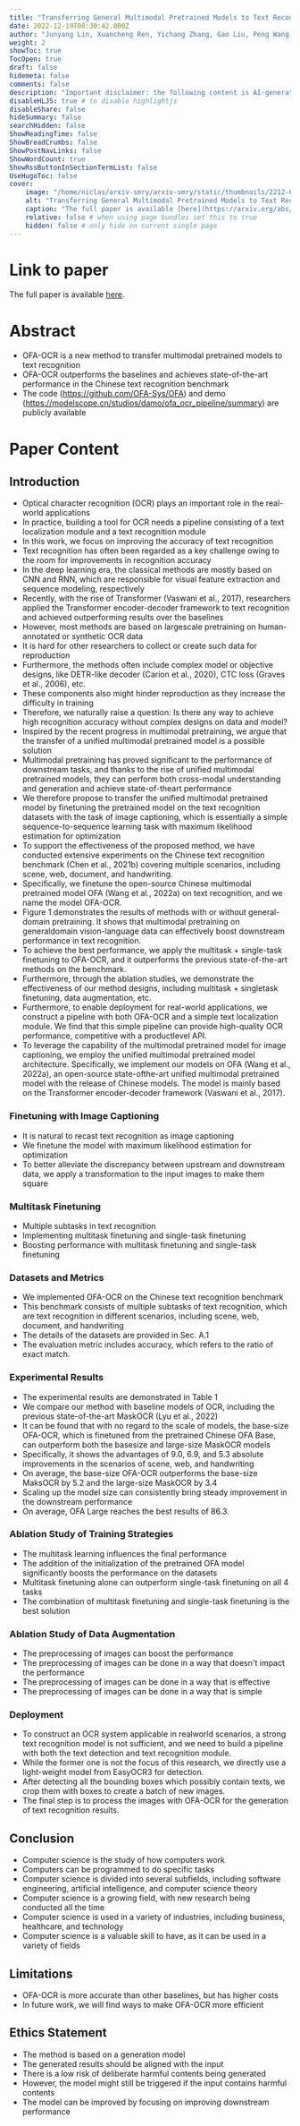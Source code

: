 ```yaml
---
title: "Transferring General Multimodal Pretrained Models to Text Recognition"
date: 2022-12-19T08:30:42.000Z
author: "Junyang Lin, Xuancheng Ren, Yichang Zhang, Gao Liu, Peng Wang, An Yang, Chang Zhou"
weight: 2
showToc: true
TocOpen: true
draft: false
hidemeta: false
comments: false
description: "Important disclaimer: the following content is AI-generated, please make sure to fact check the presented information by reading the full paper."
disableHLJS: true # to disable highlightjs
disableShare: false
hideSummary: false
searchHidden: false
ShowReadingTime: false
ShowBreadCrumbs: false
ShowPostNavLinks: false
ShowWordCount: true
ShowRssButtonInSectionTermList: false
UseHugoToc: false
cover:
    image: "/home/niclas/arxiv-smry/arxiv-smry/static/thumbnails/2212-09297v1.webp" # image path/url
    alt: "Transferring General Multimodal Pretrained Models to Text Recognition" # alt text
    caption: "The full paper is available [here](https://arxiv.org/abs/2212.09297)." # display caption under cover
    relative: false # when using page bundles set this to true
    hidden: false # only hide on current single page
---
```


# Link to paper
The full paper is available [here](https://arxiv.org/abs/2212.09297).


# Abstract
- OFA-OCR is a new method to transfer multimodal pretrained models to text recognition
- OFA-OCR outperforms the baselines and achieves state-of-the-art performance in the Chinese text recognition benchmark
- The code (https://github.com/OFA-Sys/OFA) and demo (https://modelscope.cn/studios/damo/ofa_ocr_pipeline/summary) are publicly available

# Paper Content

## Introduction
- Optical character recognition (OCR) plays an important role in the real-world applications
- In practice, building a tool for OCR needs a pipeline consisting of a text localization module and a text recognition module
- In this work, we focus on improving the accuracy of text recognition
- Text recognition has often been regarded as a key challenge owing to the room for improvements in recognition accuracy
- In the deep learning era, the classical methods are mostly based on CNN and RNN, which are responsible for visual feature extraction and sequence modeling, respectively
- Recently, with the rise of Transformer (Vaswani et al., 2017), researchers applied the Transformer encoder-decoder framework to text recognition and achieved outperforming results over the baselines
- However, most methods are based on largescale pretraining on human-annotated or synthetic OCR data
- It is hard for other researchers to collect or create such data for reproduction
- Furthermore, the methods often include complex model or objective designs, like DETR-like decoder (Carion et al., 2020), CTC loss (Graves et al., 2006), etc.
- These components also might hinder reproduction as they increase the difficulty in training
- Therefore, we naturally raise a question: Is there any way to achieve high recognition accuracy without complex designs on data and model?
- Inspired by the recent progress in multimodal pretraining, we argue that the transfer of a unified multimodal pretrained model is a possible solution
- Multimodal pretraining has proved significant to the performance of downstream tasks, and thanks to the rise of unified multimodal pretrained models, they can perform both cross-modal understanding and generation and achieve state-of-theart performance
- We therefore propose to transfer the unified multimodal pretrained model by finetuning the pretrained model on the text recognition datasets with the task of image captioning, which is essentially a simple sequence-to-sequence learning task with maximum likelihood estimation for optimization
- To support the effectiveness of the proposed method, we have conducted extensive experiments on the Chinese text recognition benchmark (Chen et al., 2021b) covering multiple scenarios, including scene, web, document, and handwriting.
- Specifically, we finetune the open-source Chinese multimodal pretrained model OFA (Wang et al., 2022a) on text recognition, and we name the model OFA-OCR.
- Figure 1 demonstrates the results of methods with or without general-domain pretraining. It shows that multimodal pretraining on generaldomain vision-language data can effectively boost downstream performance in text recognition.
- To achieve the best performance, we apply the multitask + single-task finetuning to OFA-OCR, and it outperforms the previous state-of-the-art methods on the benchmark.
- Furthermore, through the ablation studies, we demonstrate the effectiveness of our method designs, including multitask + singletask finetuning, data augmentation, etc.
- Furthermore, to enable deployment for real-world applications, we construct a pipeline with both OFA-OCR and a simple text localization module. We find that this simple pipeline can provide high-quality OCR performance, competitive with a productlevel API.
- To leverage the capability of the multimodal pretrained model for image captioning, we employ the unified multimodal pretrained model architecture. Specifically, we implement our models on OFA (Wang et al., 2022a), an open-source state-ofthe-art unified multimodal pretrained model with the release of Chinese models. The model is mainly based on the Transformer encoder-decoder framework (Vaswani et al., 2017).

### Finetuning with Image Captioning
- It is natural to recast text recognition as image captioning
- We finetune the model with maximum likelihood estimation for optimization
- To better alleviate the discrepancy between upstream and downstream data, we apply a transformation to the input images to make them square

### Multitask Finetuning
- Multiple subtasks in text recognition
- Implementing multitask finetuning and single-task finetuning
- Boosting performance with multitask finetuning and single-task finetuning

### Datasets and Metrics
- We implemented OFA-OCR on the Chinese text recognition benchmark
- This benchmark consists of multiple subtasks of text recognition, which are text recognition in different scenarios, including scene, web, document, and handwriting
- The details of the datasets are provided in Sec. A.1
- The evaluation metric includes accuracy, which refers to the ratio of exact match.

### Experimental Results
- The experimental results are demonstrated in Table 1
- We compare our method with baseline models of OCR, including the previous state-of-the-art MaskOCR (Lyu et al., 2022)
- It can be found that with no regard to the scale of models, the base-size OFA-OCR, which is finetuned from the pretrained Chinese OFA Base, can outperform both the basesize and large-size MaskOCR models
- Specifically, it shows the advantages of 9.0, 6.9, and 5.3 absolute improvements in the scenarios of scene, web, and handwriting
- On average, the base-size OFA-OCR outperforms the base-size MaksOCR by 5.2 and the large-size MaskOCR by 3.4
- Scaling up the model size can consistently bring steady improvement in the downstream performance
- On average, OFA Large reaches the best results of 86.3.

### Ablation Study of Training Strategies
- The multitask learning influences the final performance
- The addition of the initialization of the pretrained OFA model significantly boosts the performance on the datasets
- Multitask finetuning alone can outperform single-task finetuning on all 4 tasks
- The combination of multitask finetuning and single-task finetuning is the best solution

### Ablation Study of Data Augmentation
- The preprocessing of images can boost the performance
- The preprocessing of images can be done in a way that doesn't impact the performance
- The preprocessing of images can be done in a way that is effective
- The preprocessing of images can be done in a way that is simple

### Deployment
- To construct an OCR system applicable in realworld scenarios, a strong text recognition model is not sufficient, and we need to build a pipeline with both the text detection and text recognition module.
- While the former one is not the focus of this research, we directly use a light-weight model from EasyOCR3 for detection.
- After detecting all the bounding boxes which possibly contain texts, we crop them with boxes to create a batch of new images.
- The final step is to process the images with OFA-OCR for the generation of text recognition results.

## Conclusion
- Computer science is the study of how computers work
- Computers can be programmed to do specific tasks
- Computer science is divided into several subfields, including software engineering, artificial intelligence, and computer science theory
- Computer science is a growing field, with new research being conducted all the time
- Computer science is used in a variety of industries, including business, healthcare, and technology
- Computer science is a valuable skill to have, as it can be used in a variety of fields

## Limitations
- OFA-OCR is more accurate than other baselines, but has higher costs
- In future work, we will find ways to make OFA-OCR more efficient

## Ethics Statement
- The method is based on a generation model
- The generated results should be aligned with the input
- There is a low risk of deliberate harmful contents being generated
- However, the model might still be triggered if the input contains harmful contents
- The model can be improved by focusing on improving downstream performance

